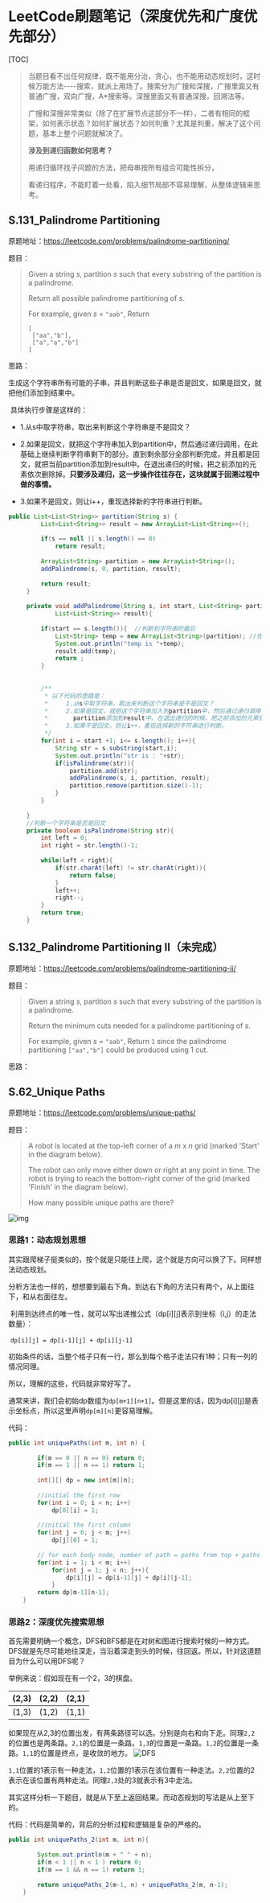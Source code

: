# LeetCode刷题笔记（深度优先和广度优先部分）

[TOC]

>当题目看不出任何规律，既不能用分治，贪心，也不能用动态规划时，这时候万能方法----搜索，就派上用场了。搜索分为广搜和深搜，广搜里面又有普通广搜，双向广搜，A*搜索等。深搜里面又有普通深搜，回溯法等。
>
>广搜和深搜非常类似（除了在扩展节点这部分不一样），二者有相同的框架，如何表示状态？如何扩展状态？如何判重？尤其是判重，解决了这个问题，基本上整个问题就解决了。
>
>**涉及到递归函数如何思考？**
>
> 用递归循环找子问题的方法，把母串按所有组合可能性拆分，
>
>看递归程序，不能盯着一处看，陷入细节局部不容易理解，从整体逻辑来思考。

## S.131_Palindrome Partitioning

原题地址：https://leetcode.com/problems/palindrome-partitioning/

题目：

>Given a string *s*, partition *s* such that every substring of the partition is a palindrome.
>
>Return all possible palindrome partitioning of *s*.
>
>For example, given *s* = `"aab"`,
>Return
>
>```
>[
>  ["aa","b"],
>  ["a","a","b"]
>]
>```

思路：

​	生成这个字符串所有可能的子串，并且判断这些子串是否是回文，如果是回文，就把他们添加到结果中。

​	具体执行步骤是这样的：

- 1.从s中取字符串，取出来判断这个字符串是不是回文？

- 2.如果是回文，就把这个字符串加入到partition中，然后通过递归调用，在此基础上继续判断字符串剩下的部分。直到剩余部分全部判断完成，并且都是回文，就把当前partition添加到result中。在退出递归的时候，把之前添加的元素依次删除掉。**只要涉及递归，这一步操作往往存在，这块就属于回溯过程中做的事情。**
- 3.如果不是回文，则让i++，重现选择新的字符串进行判断。

```java
public List<List<String>> partition(String s) {
		 List<List<String>> result = new ArrayList<List<String>>();
		 
		 if(s == null || s.length() == 0)
			 return result;
		 
		 ArrayList<String> partition = new ArrayList<String>();
		 addPalindrome(s, 0, partition, result);
		 
		 return result;
 	 }
	 
	 private void addPalindrome(String s, int start, List<String> partition, 
			 List<List<String>> result){
		 
		 if(start == s.length()){  //判断到字符串的最后
			 List<String> temp = new ArrayList<String>(partition); //在内存上重新开辟一块空间，放partition，把这个对象放到result中。
			 System.out.println("temp is "+temp);
			 result.add(temp);
			 return ;
		 }
		
		 
		 /**
		  * 以下代码的思路是：
		  * 	1.从s中取字符串，取出来判断这个字符串是不是回文？
		  * 	2.如果是回文，就把这个字符串加入到partition中，然后通过递归调用，在此基础上继续判断字符串剩下的部分。直到剩余部分全部判断完成，并且都是回文，就把当前
		  * 	  partition添加到result中。在退出递归的时候，把之前添加的元素依次删除掉。
		  * 	3.如果不是回文，则让i++，重现选择新的字符串进行判断。
		  */
		 for(int i = start +1; i<= s.length(); i++){
			 String str = s.substring(start,i);
			 System.out.println("str is : "+str);
			 if(isPalindrome(str)){
				 partition.add(str);
				 addPalindrome(s, i, partition, result);
				 partition.remove(partition.size()-1);
			 }
		 }
		 
	 }
	 //判断一个字符串是否是回文
	 private boolean isPalindrome(String str){
		 int left = 0;
		 int right = str.length()-1;
		 
		 while(left < right){
			 if(str.charAt(left) != str.charAt(right)){
				 return false;
			 }
			 left++;
			 right--;
		 }
		 return true;
	 }
```

## S.132_Palindrome Partitioning II（未完成）

原题地址：https://leetcode.com/problems/palindrome-partitioning-ii/

题目：

>Given a string *s*, partition *s* such that every substring of the partition is a palindrome.
>
>Return the minimum cuts needed for a palindrome partitioning of *s*.
>
>For example, given *s* = `"aab"`,
>Return `1` since the palindrome partitioning `["aa","b"]` could be produced using 1 cut.

思路：



## S.62_Unique Paths

原题地址：https://leetcode.com/problems/unique-paths/

题目：

>A robot is located at the top-left corner of a *m* x *n* grid (marked 'Start' in the diagram below).
>
>The robot can only move either down or right at any point in time. The robot is trying to reach the bottom-right corner of the grid (marked 'Finish' in the diagram below).
>
>How many possible unique paths are there?

![img](http://leetcode.com/wp-content/uploads/2014/12/robot_maze.png)

### 思路1：动态规划思想

其实跟爬梯子挺类似的，按个就是只能往上爬，这个就是方向可以换了下。同样想法动态规划。 

分析方法也一样的，想想要到最右下角。到达右下角的方法只有两个，从上面往下，和从右面往左。

 利用到达终点的唯一性，就可以写出递推公式（dp[i][j]表示到坐标（i,j）的走法数量）：

 `dp[i][j] = dp[i-1][j] + dp[i][j-1]`

初始条件的话，当整个格子只有一行，那么到每个格子走法只有1种；只有一列的情况同理。

所以，理解的这些，代码就非常好写了。

通常来讲，我们会初始dp数组为`dp[m+1][n+1]`。但是这里的话，因为dp[i][j]是表示坐标点，所以这里声明`dp[m][n]`更容易理解。

代码：

```java
public int uniquePaths(int m, int n) {
        
		if(m == 0 || n == 0) return 0;
		if(m == 1 || n == 1) return 1;
		
		int[][] dp = new int[m][n];
		
		//initial the first row
		for(int i = 0; i < n; i++)
			dp[0][i] = 1;
		
		//initial the first column
		for(int j = 0; j < m; j++)
			dp[j][0] = 1;
		
		// for each body node, number of path = paths from top + paths from left
		for(int i = 1; i < m; i++)
			for(int j = 1; j < n; j++){
				dp[i][j] = dp[i-1][j] + dp[i][j-1];
			}
		return dp[m-1][n-1];
    }
```

### 思路2：深度优先搜索思想

首先需要明确一个概念，DFS和BFS都是在对树和图进行搜索时候的一种方式。DFS就是先尽可能地往深走，当沿着深走到头的时候，往回返。所以，针对这道题目为什么可以用DFS呢？

举例来说：假如现在有一个2，3的棋盘。

| (2,3) | (2,2) | (2,1) |
| :---: | :---: | :---: |
| (1,3) | (1,2) | (1,1) |

如果现在从2,3的位置出发，有两条路径可以选。分别是向右和向下走。同理`2,2`的位置也是两条路。`2,1`的位置是一条路。`1,3`的位置是一条路。`1,2`的位置是一条路。`1,1`的位置是终点，是收敛的地方。 ![DFS](pics\DFS.PNG)

`1,1`位置的1表示有一种走法，`1,2`位置的1表示在该位置有一种走法。`2,2`位置的2表示在该位置有两种走法。同理`2,3`处的3就表示有3中走法。

其实这样分析一下题目，就是从下至上返回结果。而动态规划的写法是从上至下的。

代码：代码是简单的，背后的分析过程和逻辑是复杂的严格的。

```java
public int uniquePaths_2(int m, int n){
		
		System.out.println(m + " " + n);
		if(m < 1 || n < 1 ) return 0;
		if(m == 1 && n == 1) return 1;
		
		return uniquePaths_2(m-1, n) + uniquePaths_2(m, n-1);
	}
```

